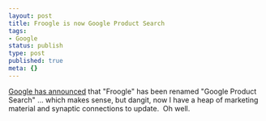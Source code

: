 ```yaml
---
layout: post
title: Froogle is now Google Product Search
tags:
- Google
status: publish
type: post
published: true
meta: {}
---
```

<a href="http://googleblog.blogspot.com/2007/04/back-to-basics.html">Google has announced</a> that "Froogle" has been renamed "Google Product Search" ... which makes sense, but dangit, now I have a heap of marketing material and synaptic connections to update.  Oh well.
